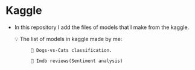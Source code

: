 # Kaggle 

- In this repository I add the files of models that I make from the kaggle.


   💡 The list of models in kaggle made by me:
            
            📌 Dogs-vs-Cats classification.
      
            📌 Imdb reviews(Sentiment analysis)
